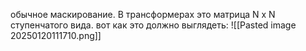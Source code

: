 обычное маскирование. В трансформерах это матрица N x N ступенчатого вида. вот как это должно выглядеть:
![[Pasted image 20250120111710.png]]